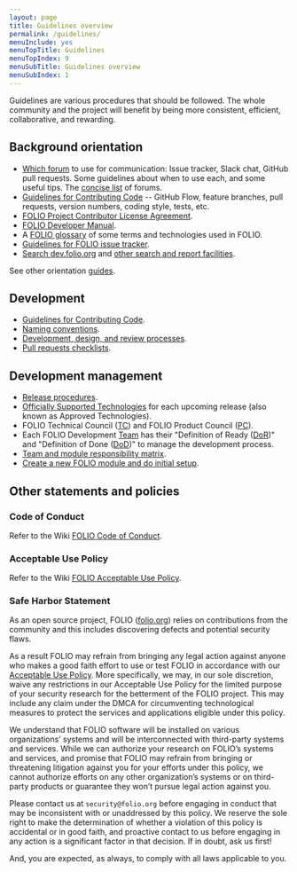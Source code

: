 ```yaml
---
layout: page
title: Guidelines overview
permalink: /guidelines/
menuInclude: yes
menuTopTitle: Guidelines
menuTopIndex: 9
menuSubTitle: Guidelines overview
menuSubIndex: 1
---
```


Guidelines are various procedures that should be followed.
The whole community and the project will benefit by being more consistent, efficient, collaborative, and rewarding.

## Background orientation

- [Which forum](/guidelines/which-forum/) to use for communication:
  Issue tracker, Slack chat, GitHub pull requests.
  Some guidelines about when to use each, and some useful tips.
  The [concise list](/community/#collaboration-tools) of forums.
- [Guidelines for Contributing Code](/guidelines/contributing/) --
  GitHub Flow, feature branches, pull requests, version numbers, coding style,
  tests, etc.
- [FOLIO Project Contributor License Agreement](/guidelines/cla-process).
- [FOLIO Developer Manual](/faqs/where-is-developer-documentation-located/#folio-developer-manual).
- A [FOLIO glossary](/reference/glossary) of some terms and technologies used in FOLIO.
- [Guidelines for FOLIO issue tracker](/guidelines/issue-tracker/).
- [Search dev.folio.org](/search) and [other search and report facilities](/search-other).

See other orientation [guides](/guides/#background-orientation).

## Development

- [Guidelines for Contributing Code](contributing/).
- [Naming conventions](naming-conventions/).
- [Development, design, and review processes](development-design-review/).
- [Pull requests checklists](pull-requests-checklists/).

## Development management

- [Release procedures](/guidelines/release-procedures/).
- [Officially Supported Technologies](https://wiki.folio.org/display/TC/Officially+Supported+Technologies) for each upcoming release (also known as Approved Technologies).
- FOLIO Technical Council ([TC](/reference/glossary/#tc))
and FOLIO Product Council ([PC](/reference/glossary/#pc)).
- Each FOLIO Development [Team](https://wiki.folio.org/display/FOLIJET/Folio+Development+Teams+Home)
has their "Definition of Ready ([DoR](/reference/glossary/#dor))"
and "Definition of Done ([DoD](/reference/glossary/#dod))"
to manage the development process.
- [Team and module responsibility matrix](https://folio-org.atlassian.net/wiki/x/kIBP).
- [Create a new FOLIO module and do initial setup](/guidelines/create-new-repo/).

## Other statements and policies

### Code of Conduct

Refer to the Wiki [FOLIO Code of Conduct](https://wiki.folio.org/display/COMMUNITY/FOLIO+Code+of+Conduct).

### Acceptable Use Policy

Refer to the Wiki [FOLIO Acceptable Use Policy](https://wiki.folio.org/display/SEC/FOLIO+Acceptable+Use+Policy).

### Safe Harbor Statement

As an open source project, FOLIO ([folio.org](https://folio.org)) relies on contributions from the community and this includes discovering defects and potential security flaws. 

As a result FOLIO may refrain from bringing any legal action against anyone who makes a good faith effort to use or test FOLIO in accordance with our [Acceptable Use Policy](https://wiki.folio.org/display/SEC/FOLIO+Acceptable+Use+Policy). More specifically, we may, in our sole discretion, waive any restrictions in our Acceptable Use Policy for the limited purpose of your security research for the betterment of the FOLIO project. This may include any claim under the DMCA for circumventing technological measures to protect the services and applications eligible under this policy. 

We understand that FOLIO software will be installed on various organizations’ systems and will be interconnected with third-party systems and services. While we can authorize your research on FOLIO’s systems and services, and promise that FOLIO may refrain from bringing or threatening litigation against you for your efforts under this policy, we cannot authorize efforts on any other organization’s systems or on third-party products or guarantee they won’t pursue legal action against you. 

Please contact us at `security@folio.org` before engaging in conduct that may be inconsistent with or unaddressed by this policy. We reserve the sole right to make the determination of whether a violation of this policy is accidental or in good faith, and proactive contact to us before engaging in any action is a significant factor in that decision. If in doubt, ask us first!

And, you are expected, as always, to comply with all laws applicable to you.

